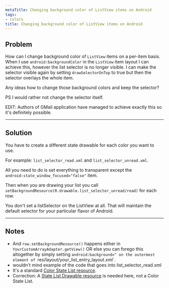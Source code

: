 ```yaml
---
metaTitle: Changing background color of ListView items on Android
tags:
- colors
title: Changing background color of ListView items on Android
---
```


## Problem

How can I change background color of `ListView` items on a per-item basis. When I use `android:backgroundColor` in the `ListView` item layout I can achieve this, however the list selector is no longer visible. I can make the selector visible again by setting `drawSelectorOnTop` to true but then the selector overlays the whole item.


Any ideas how to change those background colors and keep the selector?


PS I would rather not change the selector itself.


EDIT: Authors of GMail application have managed to achieve exactly this so it's definitely possible.



---

## Solution

You have to create a different state drawable for each color you want to use. 


For example: `list_selector_read.xml` and `list_selector_unread.xml`. 


All you need to do is set everything to transparent except the `android:state_window_focused="false"` item. 


Then when you are drawing your list you call `setBackgroundResource(R.drawable.list_selector_unread/read)` for each row. 


You don't set a listSelector on the ListView at all. That will maintain the default selector for your particular flavor of Android.



---

## Notes

- And `row.setBackgroundResource()` happens either in `YourCustomArrayAdapter.getView()` OR else you can forego this altogether by simply setting  `android:background=" on the outermost element of `res/layout/your_list_entry_layout.xml`.
- wouldn't mind example of the code that goes into list_selector_read.xml
-  It's a standard [Color State List resource](https://developer.android.com/guide/topics/resources/color-list-resource).
- Correction: A [State List Drawable resource](https://developer.android.com/guide/topics/resources/drawable-resource#StateList) is needed here, not a Color State List.
